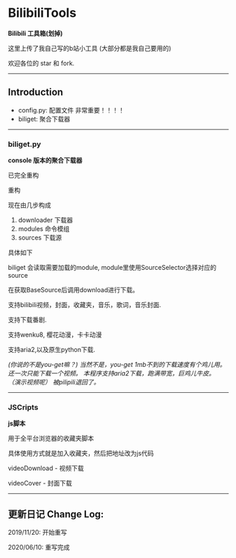 # BilibiliTools


**Bilibili 工具箱(划掉)**

这里上传了我自己写的b站小工具 (大部分都是我自己要用的)

欢迎各位的 star 和 fork.

---
## Introduction

- config.py: 配置文件 非常重要！！！！
- biliget: 聚合下载器

---
### biliget.py

**console 版本的聚合下载器**

已完全重构

重构

现在由几步构成

1. downloader 下载器
2. modules 命令模组
3. sources 下载源

具体如下

biliget 会读取需要加载的module, module里使用SourceSelector选择对应的source

在获取BaseSource后调用download进行下载。

支持bilibili视频，封面，收藏夹，音乐，歌词，音乐封面.

支持下载番剧.

支持wenku8, 樱花动漫，卡卡动漫

支持aria2,以及原生python下载.

*(你说的不是you-get嘛？)*
*当然不是，you-get 1mb不到的下载速度有个鸡儿用。还一次只能下载一个视频。*
*本程序支持aria2下载，跑满带宽，巨鸡儿牛皮。*
*（演示视频呢）*
*被pilipili退回了。*

---
### JSCripts

**js脚本**

用于全平台浏览器的收藏夹脚本

具体使用方式就是加入收藏夹，然后把地址改为js代码

videoDownload - 视频下载

videoCover - 封面下载


---
## 更新日记 Change Log:

2019/11/20: 开始重写

2020/06/10: 重写完成